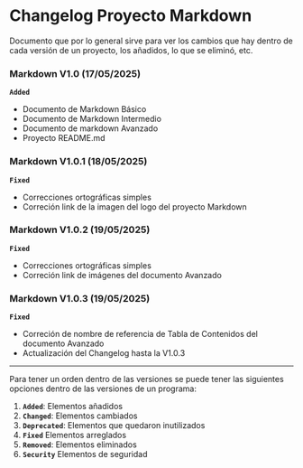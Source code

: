 # Changelog Proyecto Markdown

Documento que por lo general sirve para ver los cambios que hay dentro de cada versión de un proyecto, los añadidos, lo que se eliminó, etc.

### Markdown V1.0 (17/05/2025)

**`Added`**

* Documento de Markdown Básico
* Documento de Markdown Intermedio
* Documento de markdown Avanzado
* Proyecto README.md

### Markdown V1.0.1 (18/05/2025)

**`Fixed`**

* Correcciones ortográficas simples
* Correción link de la imagen del logo del proyecto Markdown

### Markdown V1.0.2 (19/05/2025)

**`Fixed`**

* Correcciones ortográficas simples
* Correción link de imágenes del documento Avanzado

### Markdown V1.0.3 (19/05/2025)

**`Fixed`**

* Correción de nombre de referencia de Tabla de Contenidos del documento Avanzado
* Actualización del Changelog hasta la V1.0.3
___

Para tener un orden dentro de las versiones se puede tener las siguientes opciones dentro de las versiones de un programa:

1. **`Added`**: Elementos añadidos
2. **`Changed`**: Elementos cambiados
3. **`Deprecated`**: Elementos que quedaron inutilizados
4. **`Fixed`** Elementos arreglados
5. **`Removed`**: Elementos eliminados
6. **`Security`** Elementos de seguridad